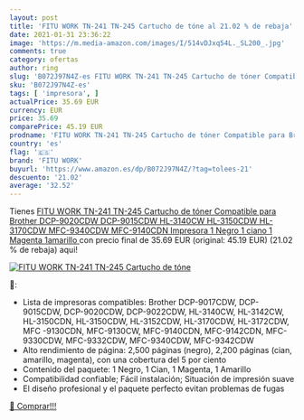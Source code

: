 ```yaml
---
layout: post
title: 'FITU WORK TN-241 TN-245 Cartucho de tóne al 21.02 % de rebaja'
date: 2021-01-31 23:36:22
image: 'https://m.media-amazon.com/images/I/514vDJxq54L._SL200_.jpg'
comments: true
category: ofertas
author: ring
slug: 'B072J97N4Z-es FITU WORK TN-241 TN-245 Cartucho de tóner Compatible para...'
sku: 'B072J97N4Z-es'
tags: [ 'impresora', ]
actualPrice: 35.69 EUR
currency: EUR
price: 35.69
comparePrice: 45.19 EUR
prodname: 'FITU WORK TN-241 TN-245 Cartucho de tóner Compatible para Brother DCP-9020CDW DCP-9015CDW HL-3140CW HL-3150CDW HL-3170CDW MFC-9340CDW MFC-9140CDN Impresora 1 Negro 1 ciano 1 Magenta 1amarillo '
country: 'es'
flag: '🇪🇸'
brand: 'FITU WORK'
buyurl: 'https://www.amazon.es/dp/B072J97N4Z/?tag=tolees-21'
descuento: '21.02'
average: '32.52'
---
```


Tienes [FITU WORK TN-241 TN-245 Cartucho de tóner Compatible para Brother DCP-9020CDW DCP-9015CDW HL-3140CW HL-3150CDW HL-3170CDW MFC-9340CDW MFC-9140CDN Impresora 1 Negro 1 ciano 1 Magenta 1amarillo ](https://www.amazon.es/dp/B072J97N4Z/?tag=tolees-21) con precio final de  35.69 EUR (original: 45.19 EUR) (21.02 %  de rebaja) aqui!

[![FITU WORK TN-241 TN-245 Cartucho de tóne](https://m.media-amazon.com/images/I/514vDJxq54L._SL200_.jpg)](https://www.amazon.es/dp/B072J97N4Z/?tag=tolees-21)

🔎:

- Lista de impresoras compatibles: Brother DCP-9017CDW, DCP-9015CDW, DCP-9020CDW, DCP-9022CDW, HL-3140CW, HL-3142CW, HL-3150CDN, HL-3150CDW, HL-3152CDW, HL-3170CDW, HL-3172CDW, MFC -9130CDN, MFC-9130CW, MFC-9140CDN, MFC-9142CDN, MFC-9330CDW, MFC-9332CDW, MFC-9340CDW, MFC-9342CDW
- Alto rendimiento de página: 2,500 páginas (negro), 2,200 páginas (cian, amarillo, magenta), con una cobertura del 5 por ciento
- Contenido del paquete: 1 Negro, 1 Cian, 1 Magenta, 1 Amarillo
- Compatibilidad confiable; Fácil instalación; Situación de impresión suave
- El diseño profesional y el paquete perfecto evitan problemas de fugas

[🛒 Comprar!!!](https://www.amazon.es/dp/B072J97N4Z/?tag=tolees-21)
